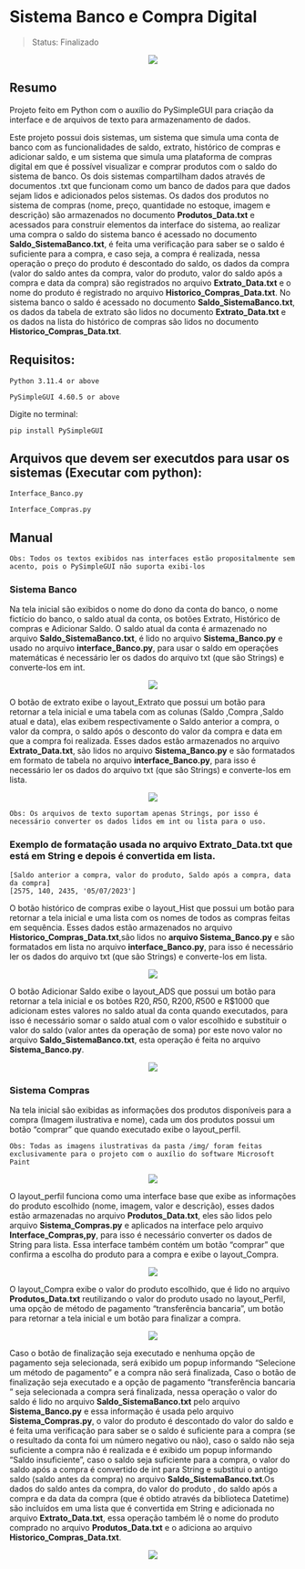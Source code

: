 # Sistema Banco e Compra Digital

> Status: Finalizado
<p align="center">
    <img src="https://github.com/JuliaResendeF/Sistema_Banco_e_Compra_Digital/assets/108032382/63fde895-e056-4f60-a5c6-1513c6de3d89">



## Resumo
Projeto feito em Python com o auxílio do PySimpleGUI para criação da interface e de arquivos de texto para armazenamento de dados.

Este projeto possui dois sistemas, um sistema que simula uma conta de banco com as funcionalidades de saldo, extrato, histórico de compras e adicionar saldo, e um sistema que simula uma plataforma de compras digital em que é possível visualizar e comprar produtos com o saldo do sistema de banco. Os dois sistemas compartilham dados através de documentos .txt que funcionam como um banco de dados para que dados sejam lidos e adicionados pelos sistemas. Os dados dos produtos no sistema de compras (nome, preço, quantidade no estoque, imagem e descrição) são armazenados no documento **Produtos_Data.txt** e acessados para construir elementos da interface do sistema, ao realizar uma compra o saldo do sistema banco é acessado no documento **Saldo_SistemaBanco.txt**, é feita uma verificação para saber se o saldo é suficiente para a compra, e caso seja, a compra é realizada, nessa operação o preço do produto é descontado do saldo, os dados da compra (valor do saldo antes da compra, valor do produto, valor do saldo após a compra e data da compra) são registrados no arquivo **Extrato_Data.txt** e o nome do produto é registrado no arquivo **Historico_Compras_Data.txt**. No sistema banco o saldo é acessado no documento **Saldo_SistemaBanco.txt**, os dados da tabela de extrato são lidos no documento **Extrato_Data.txt** e os dados na lista do histórico de compras são lidos no documento **Historico_Compras_Data.txt**.

## Requisitos:
```
Python 3.11.4 or above
```
```
PySimpleGUI 4.60.5 or above
```
Digite no terminal:
```
pip install PySimpleGUI
```
## Arquivos que devem ser executdos para usar os sistemas (Executar com python):
```
Interface_Banco.py
```
```
Interface_Compras.py
```
## Manual
```
Obs: Todos os textos exibidos nas interfaces estão propositalmente sem acento, pois o PySimpleGUI não suporta exibi-los
```
### Sistema Banco
Na tela inicial são exibidos o nome do dono da conta do banco, o nome fictício do banco, o saldo atual da conta, os botões Extrato, Histórico de compras e Adicionar Saldo.
O saldo atual da conta é armazenado no arquivo **Saldo_SistemaBanco.txt**, é lido no arquivo **Sistema_Banco.py** e usado no arquivo **interface_Banco.py**, para usar o saldo em operações matemáticas é necessário ler os dados do arquivo txt (que são Strings) e converte-los em int.
<p align="center">
    <img src="https://github.com/JuliaResendeF/Sistema_Banco_e_Compra_Digital/assets/108032382/8de3f90b-38c5-4c68-91dc-6c46c6fb010e">
    
O botão de extrato exibe o layout_Extrato que possui um botão para retornar a tela inicial e uma tabela com as colunas (Saldo ,Compra ,Saldo atual e data), elas exibem respectivamente o Saldo anterior a compra, o  valor da compra, o saldo após o desconto do valor da compra e data em que a compra foi realizada. Esses dados estão armazenados no arquivo **Extrato_Data.txt**, são lidos no arquivo **Sistema_Banco.py** e são formatados em formato de tabela no arquivo **interface_Banco.py**, para isso é necessário ler os dados do arquivo txt (que são Strings) e converte-los em lista.
<p align="center">
    <img src="https://github.com/JuliaResendeF/Sistema_Banco_e_Compra_Digital/assets/108032382/76cbc818-4948-4501-b8cc-cfe93f6cec34">

 ```
Obs: Os arquivos de texto suportam apenas Strings, por isso é necessário converter os dados lidos em int ou lista para o uso.
```
### Exemplo de formatação usada no arquivo **Extrato_Data.txt** que está em String e depois é convertida em lista.
 ```
[Saldo anterior a compra, valor do produto, Saldo após a compra, data da compra]
[2575, 140, 2435, '05/07/2023']
```
O botão histórico de compras exibe o layout_Hist que possui um botão para retornar a tela inicial e uma lista com os nomes de todos as compras feitas em sequência. Esses dados estão armazenados no arquivo **Historico_Compras_Data.txt**,são lidos no **arquivo Sistema_Banco.py** e são formatados em lista no arquivo **interface_Banco.py**, para isso é necessário ler os dados do arquivo txt (que são Strings) e converte-los em lista.
<p align="center">
    <img src="https://github.com/JuliaResendeF/Sistema_Banco_e_Compra_Digital/assets/108032382/219cb7a9-60af-4170-be78-50a1542d2d95">

O botão Adicionar Saldo exibe o layout_ADS que possui um botão para retornar a tela inicial e os botões R$20, R$50, R$200, R$500 e R$1000 que adicionam estes valores no saldo atual da conta quando executados, para isso é necessário somar o saldo atual com o valor escolhido e substituir o valor do saldo (valor antes da operação de soma) por este novo valor no arquivo **Saldo_SistemaBanco.txt**, esta operação é feita no arquivo **Sistema_Banco.py**.
<p align="center">
    <img src="https://github.com/JuliaResendeF/Sistema_Banco_e_Compra_Digital/assets/108032382/94db0389-31a4-4087-9b17-c6adf40f5d0d">
    
### Sistema Compras
Na tela inicial são exibidas as informações dos produtos disponíveis para a compra (Imagem ilustrativa e nome), cada um dos produtos possui um botão “comprar” que quando executado exibe o layout_perfil. 
```
Obs: Todas as imagens ilustrativas da pasta /img/ foram feitas exclusivamente para o projeto com o auxílio do software Microsoft Paint
```
<p align="center">
    <img src="https://github.com/JuliaResendeF/Sistema_Banco_e_Compra_Digital/assets/108032382/5acd50fc-6e8e-4133-9dd4-4979cd667379">

O layout_perfil funciona como uma interface base que exibe as informações do produto escolhido (nome, imagem, valor e descrição), esses dados estão armazenadas no arquivo **Produtos_Data.txt**, eles são lidos pelo arquivo **Sistema_Compras.py** e aplicados na interface pelo arquivo **Interface_Compras,py**, para isso é necessário converter os dados de String para lista. Essa interface também contém um botão “comprar” que confirma a escolha do produto para a compra e exibe o layout_Compra.
<p align="center">
    <img src="https://github.com/JuliaResendeF/Sistema_Banco_e_Compra_Digital/assets/108032382/adca302b-7de2-438d-89dc-ab721523d530">

O layout_Compra exibe o valor do produto escolhido, que é lido no arquivo **Produtos_Data.txt** reutilizando o valor do produto usado no layout_Perfil, uma opção de método de pagamento “transferência bancaria”, um botão para retornar a tela inicial e um botão para finalizar a compra. 
<p align="center">
    <img src="https://github.com/JuliaResendeF/Sistema_Banco_e_Compra_Digital/assets/108032382/aedb70e2-947e-4844-b05d-a5b96bed6110">
    
Caso o botão de finalização seja executado e nenhuma opção de pagamento seja selecionada, será exibido um popup informando “Selecione um método de pagamento” e a compra não será finalizada, Caso o botão de finalização seja executado e a opção de pagamento “transferência bancaria ” seja selecionada a compra será finalizada, nessa operação o valor do saldo é lido no arquivo **Saldo_SistemaBanco.txt** pelo arquivo **Sistema_Banco.py** e essa informação é usada pelo arquivo **Sistema_Compras.py**, o valor do produto é descontado do valor do saldo e é feita uma verificação para saber se o saldo é suficiente para a compra (se o resultado da conta foi um número negativo ou não), caso o saldo não seja suficiente a compra não é realizada e é exibido um popup informando “Saldo insuficiente”, caso o saldo seja suficiente para a compra, o valor do saldo após a compra é convertido de int para String e substitui o antigo saldo (saldo antes da compra) no arquivo **Saldo_SistemaBanco.txt**.Os dados do saldo antes da compra, do valor do produto , do saldo após a compra e da data da compra (que é obtido através da biblioteca Datetime) são incluídos em uma lista que é convertida em String e adicionada no arquivo **Extrato_Data.txt**, essa operação também lê o nome do produto comprado no arquivo **Produtos_Data.txt** e o adiciona ao arquivo **Historico_Compras_Data.txt**.
<p align="center">
    <img src="https://github.com/JuliaResendeF/Sistema_Banco_e_Compra_Digital/assets/108032382/9d00bfba-1bf7-45db-b823-ec8dc0a1c6df">

